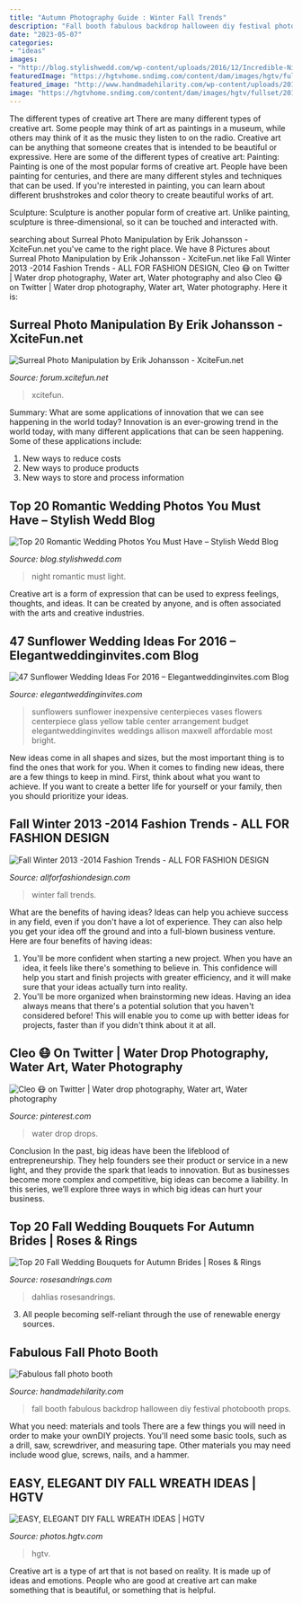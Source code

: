 ```yaml
---
title: "Autumn Photography Guide : Winter Fall Trends"
description: "Fall booth fabulous backdrop halloween diy festival photobooth props"
date: "2023-05-07"
categories:
- "ideas"
images:
- "http://blog.stylishwedd.com/wp-content/uploads/2016/12/Incredible-Night-Wedding-Photos-Ideas-You-Must-See.jpg"
featuredImage: "https://hgtvhome.sndimg.com/content/dam/images/hgtv/fullset/2015/9/15/1/Original-BPF_One-Thing_Harvest-Wreath_BERRY-WREATH.jpg.rend.hgtvcom.966.1449.suffix/1442370293454.jpeg"
featured_image: "http://www.handmadehilarity.com/wp-content/uploads/2013/11/fall-photobooth.jpg"
image: "https://hgtvhome.sndimg.com/content/dam/images/hgtv/fullset/2015/9/15/1/Original-BPF_One-Thing_Harvest-Wreath_BERRY-WREATH.jpg.rend.hgtvcom.966.1449.suffix/1442370293454.jpeg"
---
```



The different types of creative art
There are many different types of creative art. Some people may think of art as paintings in a museum, while others may think of it as the music they listen to on the radio. Creative art can be anything that someone creates that is intended to be beautiful or expressive. Here are some of the different types of creative art:
Painting: Painting is one of the most popular forms of creative art. People have been painting for centuries, and there are many different styles and techniques that can be used. If you're interested in painting, you can learn about different brushstrokes and color theory to create beautiful works of art.

Sculpture: Sculpture is another popular form of creative art. Unlike painting, sculpture is three-dimensional, so it can be touched and interacted with.

	

		
searching about Surreal Photo Manipulation by Erik Johansson - XciteFun.net you've came to the right place. We have 8 Pictures about Surreal Photo Manipulation by Erik Johansson - XciteFun.net like Fall Winter 2013 -2014 Fashion Trends - ALL FOR FASHION DESIGN, Cleo 😷 on Twitter | Water drop photography, Water art, Water photography and also Cleo 😷 on Twitter | Water drop photography, Water art, Water photography. Here it is:
		
    
## Surreal Photo Manipulation By Erik Johansson - XciteFun.net

<img loading=lazy src="https://img.xcitefun.net/users/2015/01/373825,xcitefun-supernatural-photography-6.jpg" onerror="this.onerror=null;this.src='https://tse4.mm.bing.net/th?id=OIP.M2yZGQ9tpgOigvfaMnJ74wHaFP&amp;pid=15.1';" alt="Surreal Photo Manipulation by Erik Johansson - XciteFun.net">

_Source: forum.xcitefun.net_

>xcitefun. 

	

Summary: What are some applications of innovation that we can see happening in the world today?
Innovation is an ever-growing trend in the world today, with many different applications that can be seen happening. Some of these applications include: 
1. New ways to reduce costs 
2. New ways to produce products 
3. New ways to store and process information 

    
## Top 20 Romantic Wedding Photos You Must Have – Stylish Wedd Blog

<img loading=lazy src="http://blog.stylishwedd.com/wp-content/uploads/2016/12/Incredible-Night-Wedding-Photos-Ideas-You-Must-See.jpg" onerror="this.onerror=null;this.src='https://tse1.mm.bing.net/th?id=OIP.YozKD3NQw8_L1UmgONwQIQHaKc&amp;pid=15.1';" alt="Top 20 Romantic Wedding Photos You Must Have – Stylish Wedd Blog">

_Source: blog.stylishwedd.com_

>night romantic must light. 

	

Creative art is a form of expression that can be used to express feelings, thoughts, and ideas. It can be created by anyone, and is often associated with the arts and creative industries.

    
## 47 Sunflower Wedding Ideas For 2016 – Elegantweddinginvites.com Blog

<img loading=lazy src="https://www.elegantweddinginvites.com/wedding-blog/wp-content/uploads/2015/12/inexpensive-wedding-centerpiece-ideas-with-sunflowers.jpg" onerror="this.onerror=null;this.src='https://tse3.mm.bing.net/th?id=OIP.q66CQGTzdpO0_GBlvE2DcgHaLH&amp;pid=15.1';" alt="47 Sunflower Wedding Ideas For 2016 – Elegantweddinginvites.com Blog">

_Source: elegantweddinginvites.com_

>sunflowers sunflower inexpensive centerpieces vases flowers centerpiece glass yellow table center arrangement budget elegantweddinginvites weddings allison maxwell affordable most bright. 

	

New ideas come in all shapes and sizes, but the most important thing is to find the ones that work for you. When it comes to finding new ideas, there are a few things to keep in mind. First, think about what you want to achieve. If you want to create a better life for yourself or your family, then you should prioritize your ideas.

    
## Fall Winter 2013 -2014 Fashion Trends - ALL FOR FASHION DESIGN

<img loading=lazy src="https://allforfashiondesign.com/wp-content/uploads/2013/11/xa-17-600x877.jpg" onerror="this.onerror=null;this.src='https://tse4.mm.bing.net/th?id=OIP.rhCv6eg5ipAx-3TeL35bNQHaK0&amp;pid=15.1';" alt="Fall Winter 2013 -2014 Fashion Trends - ALL FOR FASHION DESIGN">

_Source: allforfashiondesign.com_

>winter fall trends. 

	

What are the benefits of having ideas?
Ideas can help you achieve success in any field, even if you don't have a lot of experience. They can also help you get your idea off the ground and into a full-blown business venture. Here are four benefits of having ideas: 
1. You'll be more confident when starting a new project. When you have an idea, it feels like there's something to believe in. This confidence will help you start and finish projects with greater efficiency, and it will make sure that your ideas actually turn into reality. 
2. You'll be more organized when brainstorming new ideas. Having an idea always means that there's a potential solution that you haven't considered before! This will enable you to come up with better ideas for projects, faster than if you didn't think about it at all. 

    
## Cleo 😷 On Twitter | Water Drop Photography, Water Art, Water Photography

<img loading=lazy src="https://i.pinimg.com/736x/24/75/52/2475527f9c6901e25d04ce58b5077d1f--water-drops-macro-photography.jpg" onerror="this.onerror=null;this.src='https://tse1.mm.bing.net/th?id=OIP.FlzNqKuiTdl-JbRBGX5j7AHaKV&amp;pid=15.1';" alt="Cleo 😷 on Twitter | Water drop photography, Water art, Water photography">

_Source: pinterest.com_

>water drop drops. 

	

Conclusion
In the past, big ideas have been the lifeblood of entrepreneurship. They help founders see their product or service in a new light, and they provide the spark that leads to innovation. But as businesses become more complex and competitive, big ideas can become a liability. In this series, we’ll explore three ways in which big ideas can hurt your business.

    
## Top 20 Fall Wedding Bouquets For Autumn Brides | Roses &amp; Rings

<img loading=lazy src="http://www.rosesandrings.com/wp-content/uploads/2018/01/burgundy-dahlias-and-blush-roses-fall-wedding-bouquet-e1577029112396.jpg" onerror="this.onerror=null;this.src='https://tse2.mm.bing.net/th?id=OIP.Wgwtjp4lkiBcmjpCAIQREgHaLG&amp;pid=15.1';" alt="Top 20 Fall Wedding Bouquets for Autumn Brides | Roses &amp; Rings">

_Source: rosesandrings.com_

>dahlias rosesandrings. 

	

3. All people becoming self-reliant through the use of renewable energy sources. 

    
## Fabulous Fall Photo Booth

<img loading=lazy src="http://www.handmadehilarity.com/wp-content/uploads/2013/11/fall-photobooth.jpg" onerror="this.onerror=null;this.src='https://tse1.mm.bing.net/th?id=OIP.spL_RxOKlEng3dpQZgrLrwHaJ4&amp;pid=15.1';" alt="Fabulous fall photo booth">

_Source: handmadehilarity.com_

>fall booth fabulous backdrop halloween diy festival photobooth props. 

	

What you need: materials and tools
There are a few things you will need in order to make your ownDIY projects. You'll need some basic tools, such as a drill, saw, screwdriver, and measuring tape. Other materials you may need include wood glue, screws, nails, and a hammer.

    
## EASY, ELEGANT DIY FALL WREATH IDEAS | HGTV

<img loading=lazy src="https://hgtvhome.sndimg.com/content/dam/images/hgtv/fullset/2015/9/15/1/Original-BPF_One-Thing_Harvest-Wreath_BERRY-WREATH.jpg.rend.hgtvcom.966.1449.suffix/1442370293454.jpeg" onerror="this.onerror=null;this.src='https://tse3.mm.bing.net/th?id=OIP.ERWehSVHMZhRsxO1JF_oeQHaLH&amp;pid=15.1';" alt="EASY, ELEGANT DIY FALL WREATH IDEAS | HGTV">

_Source: photos.hgtv.com_

>hgtv. 

	

Creative art is a type of art that is not based on reality. It is made up of ideas and emotions. People who are good at creative art can make something that is beautiful, or something that is helpful.

